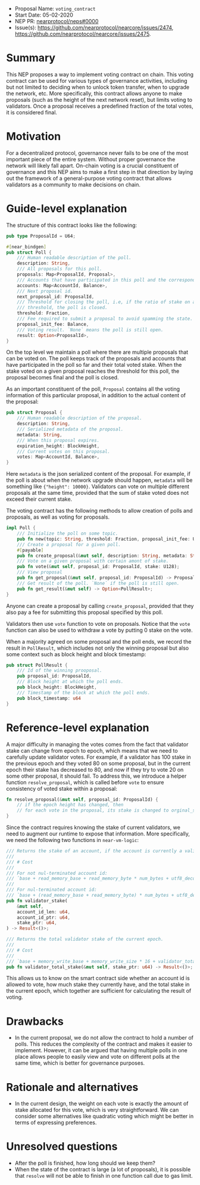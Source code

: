 - Proposal Name: `voting_contract`
- Start Date: 05-02-2020
- NEP PR: [nearprotocol/neps#0000](https://github.com/nearprotocol/neps/pull/0000)
- Issue(s): https://github.com/nearprotocol/nearcore/issues/2474, https://github.com/nearprotocol/nearcore/issues/2475.

# Summary
[summary]: #summary

This NEP proposes a way to implement voting contract on chain. This voting contract can be used for various types of
governance activities, including but not limited to deciding when to unlock token transfer, when to upgrade the network, etc.
More specifically, this contract allows anyone to make proposals (such as the height of the next network reset), but limits
voting to validators. Once a proposal receives a predefined fraction of the total votes, it is considered final.

# Motivation
[motivation]: #motivation

For a decentralized protocol, governance never fails to be one of the most important piece of the entire system. Without
proper governance the network will likely fall apart. On-chain voting is a crucial constituent of governance and this NEP
aims to make a first step in that direction by laying out the framework of a general-purpose voting contract that allows
validators as a community to make decisions on chain. 

# Guide-level explanation
[guide-level-explanation]: #guide-level-explanation

The structure of this contract looks like the following:

```rust
pub type ProposalId = U64;

#[near_bindgen]
pub struct Poll {
    /// Human readable description of the poll.
    description: String,
    /// All proposals for this poll.
    proposals: Map<ProposalId, Proposal>,
    /// Accounts that have participated in this poll and the corresponding stake voted.
    accounts: Map<AccountId, Balance>,
    /// Next proposal id.
    next_proposal_id: ProposalId,
    /// Threshold for closing the poll, i.e, if the ratio of stake on a certain proposal over total stake reaches
    /// threshold, the poll is closed.
    threshold: Fraction,
    /// Fee required to submit a proposal to avoid spamming the state.
    proposal_init_fee: Balance,
    /// Voting result. `None` means the poll is still open.
    result: Option<ProposalId>,
}
```

On the top level we maintain a poll where there are multiple proposals that can be voted on. The poll keeps track of the
proposals and accounts that have participated in the poll so far and their total voted stake. When the stake voted on a given
proposal reaches the threshold for this poll, the proposal becomes final and the poll is closed.

As an important constituent of the poll, `Proposal` contains all the voting information of this particular proposal,
in addition to the actual content of the proposal:
```rust
pub struct Proposal {
    /// Human readable description of the proposal.
    description: String,
    /// Serialized metadata of the proposal.
    metadata: String,
    /// When this proposal expires.
    expiration_height: BlockHeight,
    /// Current votes on this proposal.
    votes: Map<AccountId, Balance>,    
}
```
Here `metadata` is the json serialized content of the proposal. For example, if the poll is about when the network upgrade
should happen, `metadata` will be something like `{"height": 10000}`. Validators can vote on multiple different proposals
at the same time, provided that the sum of stake voted does not exceed their current stake.

The voting contract has the following methods to allow creation of polls and proposals, as well as voting for proposals.

```rust
impl Poll {
    /// Initialize the poll on some topic.
    pub fn new(topic: String, threshold: Fraction, proposal_init_fee: U128) -> Self;
    /// Create a proposal for a given poll.
    #[payable]
    pub fn create_proposal(&mut self, description: String, metadata: String) -> ProposalId;
    /// Vote on a given proposal with certain amont of stake.
    pub fn vote(&mut self, proposal_id: ProposalId, stake: U128);
    /// View proposal
    pub fn get_proposal(&mut self, proposal_id: ProposalId) -> Proposal;
    /// Get result of the poll. `None` if the poll is still open.
    pub fn get_result(&mut self) -> Option<PollResult>;
}
```

Anyone can create a proposal by calling `create_proposal`, provided that they also pay a fee for submitting this proposal
specified by this poll.

Validators then use `vote` function to vote on proposals. 
Notice that the `vote` function can also be used to withdraw a vote by putting 0 stake on the vote.

When a majority agreed on some proposal and the poll ends, we record the result in `PollResult`, which includes not only
the winning proposal but also some context such as block height and block timestamp:

```rust
pub struct PollResult {
    /// Id of the winning prooposal.
    pub proposal_id: ProposalId,
    /// Block height at which the poll ends.
    pub block_height: BlockHeight,
    /// Timestamp of the block at which the poll ends.
    pub block_timestamp: u64
}
```

# Reference-level explanation
[reference-level-explanation]: #reference-level-explanation

A major difficulty in managing the votes comes from the fact that validator stake can change from epoch to epoch, which
means that we need to carefully update validator votes. For example, if a validator has 100 stake in the previous epoch and
they voted 80 on some proposal, but in the current epoch their stake has decreased to 80, and now if they try to vote 20
on some other proposal, it should fail. To address this, we introduce a helper function `resolve_proposal`, which is called
before `vote` to ensure consistency of voted stake within a proposal:
```rust
fn resolve_proposal(&mut self, proposal_id: ProposalId) {
    // if the epoch height has changed, then
    // for each vote in the proposal, its stake is changed to orginal_stake * current_total_account_stake / previous_total_account_stake.
}
```

Since the contract requires knowing the stake of current validators, we need to augment our runtime to expose that information.
More specifically, we need the following two functions in `near-vm-logic`:

```rust
/// Returns the stake of an account, if the account is currently a validator. Otherwise returns 0.
///
/// # Cost
///
/// For not nul-terminated account id:
/// `base + read_memory_base + read_memory_byte * num_bytes + utf8_decoding_base + utf8_decoding_byte * num_bytes + memory_write_base + memory_write_size * 16 + validator_stake_base`
///
/// For nul-terminated account id:
/// `base + (read_memory_base + read_memory_byte) * num_bytes + utf8_decoding_base + utf8_decoding_byte * num_bytes + memory_write_base + memory_write_size * 16 + validator_stake_base`
pub fn validator_stake(
    &mut self,
    account_id_len: u64,
    account_id_ptr: u64,
    stake_ptr: u64,
) -> Result<()>;

/// Returns the total validator stake of the current epoch.
///
/// # Cost
///
/// `base + memory_write_base + memory_write_size * 16 + validator_total_stake_base`
pub fn validator_total_stake(&mut self, stake_ptr: u64) -> Result<()>;
```

This allows us to know on the smart contract side whether an account id is allowed to vote, how much stake they currently have,
and the total stake in the current epoch, which together are sufficient for calculating the result of voting.

# Drawbacks
[drawbacks]: #drawbacks

- In the current proposal, we do not allow the contract to hold a number of polls. This reduces the complexity of the contract
  and makes it easier to implement. However, it can be argued that having multiple polls in one place allows people to easily view and vote on different
  polls at the same time, which is better for governance purposes.

# Rationale and alternatives
[rationale-and-alternatives]: #rationale-and-alternatives

-  In the current design, the weight on each vote is exactly the amount of stake allocated for this vote, which is very
straightforward. We can consider some alternatives like quadratic voting which might be better in terms of
expressing preferences.

# Unresolved questions
[unresolved-questions]: #unresolved-questions

- After the poll is finished, how long should we keep them?
- When the state of the contract is large (a lot of proposals), it is possible that `resolve` will not be able to finish
in one function call due to gas limit.
